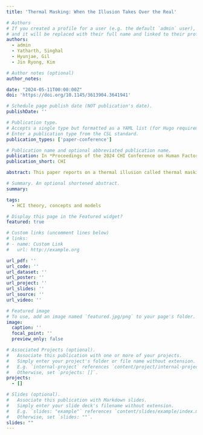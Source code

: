 ```yaml
---
title: 'Thermal Masking: When the Illusion Takes Over the Real'

# Authors
# If you created a profile for a user (e.g. the default `admin` user), write the username (folder name) here
# and it will be replaced with their full name and linked to their profile.
authors:
  - admin
  - Yatharth, Singhal
  - Hyunjae, Gil
  - Jin Ryong, Kim

# Author notes (optional)
author_notes:

date: "2024-05-11T00:00:00Z"
doi: 'https://doi.org/10.1145/3613904.3641941'

# Schedule page publish date (NOT publication's date).
publishDate: ''

# Publication type.
# Accepts a single type but formatted as a YAML list (for Hugo requirements).
# Enter a publication type from the CSL standard.
publication_types: ['paper-conference']

# Publication name and optional abbreviated publication name.
publication: In *Proceedings of the 2024 CHI Conference on Human Factors in Computing Systems*
publication_short: CHI

abstract: This paper reports on a thermal illusion called thermal masking. Thermal masking is a phenomenon induced by thermal referral to completely mask the original thermal sensation, providing thermal sensation only at the tactile site. Three experiments are conducted using thermal and vibrotactile actuators to investigate the nature of thermal masking on human arms. The first experiment investigates the effects of different temperatures on masking. The results show a higher percentage of thermal masking occurs in warm than hot or cold conditions. The second experiment examines how far the thermal masking can be perceived. The results show that masking can reach up to 24 cm from the thermal site. The third experiment explores the interaction space by placing the tactile actuators on the opposite side of the thermal actuator. The results confirm that thermal masking can reach the other side of the arm, and the performance was higher in warm conditions.

# Summary. An optional shortened abstract.
summary:

tags:
  - HCI theory, concepts and models

# Display this page in the Featured widget?
featured: true

# Custom links (uncomment lines below)
# links:
# - name: Custom Link
#   url: http://example.org

url_pdf: ''
url_code: ''
url_dataset: ''
url_poster: ''
url_project: ''
url_slides: ''
url_source: ''
url_video: ''

# Featured image
# To use, add an image named `featured.jpg/png` to your page's folder.
image:
  caption: ''
  focal_point: ''
  preview_only: false

# Associated Projects (optional).
#   Associate this publication with one or more of your projects.
#   Simply enter your project's folder or file name without extension.
#   E.g. `internal-project` references `content/project/internal-project/index.md`.
#   Otherwise, set `projects: []`.
projects:
  - []

# Slides (optional).
#   Associate this publication with Markdown slides.
#   Simply enter your slide deck's filename without extension.
#   E.g. `slides: "example"` references `content/slides/example/index.md`.
#   Otherwise, set `slides: ""`.
slides: ""
---
```


